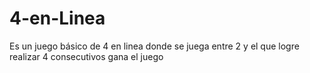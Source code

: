 # 4-en-Linea

Es un juego básico de 4 en linea
donde se juega entre 2 y el que logre realizar 4 consecutivos
gana el juego
